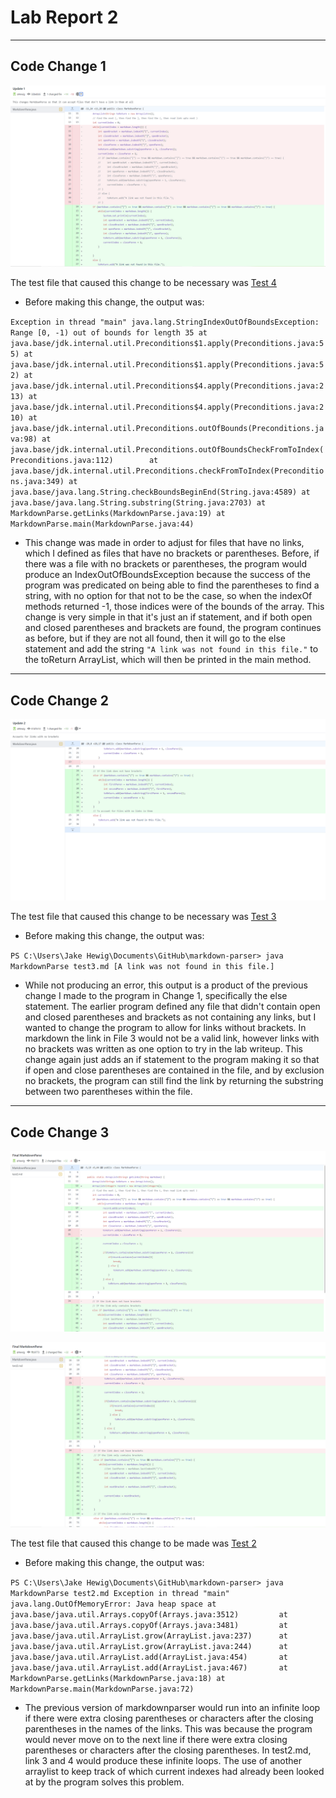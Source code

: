 # Lab Report 2
---
## Code Change 1
![Image](markdownUpdate1.png)

The test file that caused this change to be necessary was [Test 4](https://github.com/aHewig/markdown-parser/blob/main/test4.md)

- Before making this change, the output was: 

`Exception in thread "main" java.lang.StringIndexOutOfBoundsException: Range [0, -1) out of bounds for length 35
        at java.base/jdk.internal.util.Preconditions$1.apply(Preconditions.java:55)
        at java.base/jdk.internal.util.Preconditions$1.apply(Preconditions.java:52)
        at java.base/jdk.internal.util.Preconditions$4.apply(Preconditions.java:213)
        at java.base/jdk.internal.util.Preconditions$4.apply(Preconditions.java:210)
        at java.base/jdk.internal.util.Preconditions.outOfBounds(Preconditions.java:98)
        at java.base/jdk.internal.util.Preconditions.outOfBoundsCheckFromToIndex(Preconditions.java:112)       
        at java.base/jdk.internal.util.Preconditions.checkFromToIndex(Preconditions.java:349)
        at java.base/java.lang.String.checkBoundsBeginEnd(String.java:4589)
        at java.base/java.lang.String.substring(String.java:2703)
        at MarkdownParse.getLinks(MarkdownParse.java:19)
        at MarkdownParse.main(MarkdownParse.java:44)`

- This change was made in order to adjust for files that have no links, which I defined as files that have no brackets or parentheses. Before, if there was a file with no brackets or parentheses, the program would produce an IndexOutOfBoundsException because the success of the program was predicated on being able to find the parentheses to find a string, with no option for that not to be the case, so when the indexOf methods returned -1, those indices were of the bounds of the array. This change is very simple in that it's just an if statement, and if both open and closed parentheses and brackets are found, the program continues as before, but if they are not all found, then it will go to the else statement and add the string `"A link was not found in this file."` to the toReturn ArrayList, which will then be printed in the main method.
---
## Code Change 2
![Image](markdownUpdate2.png)

The test file that caused this change to be necessary was [Test 3](https://github.com/aHewig/markdown-parser/blob/main/test3.md)

- Before making this change, the output was: 

`PS C:\Users\Jake Hewig\Documents\GitHub\markdown-parser> java MarkdownParse test3.md
[A link was not found in this file.]`

- While not producing an error, this output is a product of the previous change I made to the program in Change 1, specifically the else statement. The earlier program defined any file that didn't contain open and closed parentheses and brackets as not containing any links, but I wanted to change the program to allow for links without brackets. In markdown the link in File 3 would not be a valid link, however links with no brackets was written as one option to try in the lab writeup. This change again just adds an if statement to the program making it so that if open and close parentheses are contained in the file, and by exclusion no brackets, the program can still find the link by returning the substring between two parentheses within the file.

---
## Code Change 3

![Image](finalMarkdownPart1.png)

![Image](finalMarkdownPart2.png)

The test file that caused this change to be made was [Test 2](https://github.com/aHewig/markdown-parser/blob/main/test2.md)

- Before making this change, the output was: 

`PS C:\Users\Jake Hewig\Documents\GitHub\markdown-parser> java MarkdownParse test2.md
Exception in thread "main" java.lang.OutOfMemoryError: Java heap space
        at java.base/java.util.Arrays.copyOf(Arrays.java:3512)        
        at java.base/java.util.Arrays.copyOf(Arrays.java:3481)        
        at java.base/java.util.ArrayList.grow(ArrayList.java:237)     
        at java.base/java.util.ArrayList.grow(ArrayList.java:244)     
        at java.base/java.util.ArrayList.add(ArrayList.java:454)      
        at java.base/java.util.ArrayList.add(ArrayList.java:467)      
        at MarkdownParse.getLinks(MarkdownParse.java:18)
        at MarkdownParse.main(MarkdownParse.java:72)`

- The previous version of markdownparser would run into an infinite loop if there were extra closing parentheses or characters after the closing parentheses in the names of the links. This was because the program would never move on to the next line if there were extra closing parentheses or characters after the closing parentheses. In test2.md, link 3 and 4 would produce these infinite loops. The use of another arraylist to keep track of which current indexes had already been looked at by the program solves this problem.
